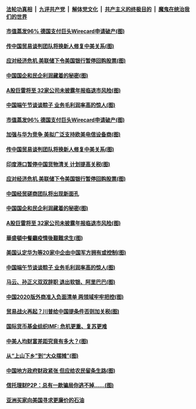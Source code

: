 ####  [法轮功真相](../../../../basic/blob/master/README.md?t=06262231) &nbsp;|&nbsp; [九评共产党](../../../../9ping.md/blob/master/README.md?t=06262231) &nbsp;|&nbsp; [解体党文化](../../../../jtdwh.md/blob/master/README.md?t=06262231)  &nbsp;|&nbsp; [共产主义的终极目的](../../../../gczydzjmd.md/blob/master/README.md?t=06262231) &nbsp;|&nbsp; [魔鬼在统治我们的世界](../../../../mgztzwmdsj.md/blob/master/README.md?t=06262231) 

#### [市值蒸发96% 德国支付巨头Wirecard申请破产(图)](../pages/p5/937805.md?t=06262231) 

#### [传中国贸易谈判团队将换新人修复中美关系(图)](../pages/p5/937793.md?t=06262231) 

#### [应对经济危机 美联储下令美国银行暂停回购股票(图)](../pages/p5/937760.md?t=06262231) 

#### [中国国企和民企利润藏着的秘密(图)](../pages/p5/937711.md?t=06262231) 

#### [A股巨雷将至 32家公司未披露年报临退市风险(图)](../pages/p5/937727.md?t=06262231) 

#### [中国端午节谈谈粽子 业务毛利润率高的惊人(图)](../pages/p5/937695.md?t=06262231) 

#### [市值蒸发96% 德国支付巨头Wirecard申请破产(图)](../pages/p5/937805.md?t=06262231) 

#### [加强与华为竞争 美拟广泛支持欧美电信设备商(图)](../pages/p5/937802.md?t=06262231) 

#### [传中国贸易谈判团队将换新人修复中美关系(图)](../pages/p5/937793.md?t=06262231) 

#### [印度港口暂停中国货物清关 计划提高关税(图)](../pages/p5/937779.md?t=06262231) 

#### [应对经济危机 美联储下令美国银行暂停回购股票(图)](../pages/p5/937760.md?t=06262231) 

#### [中国经贸磋商团队将出现新面孔](../pages/p5/937736.md?t=06262231) 

#### [中国国企和民企利润藏着的秘密(图)](../pages/p5/937711.md?t=06262231) 

#### [A股巨雷将至 32家公司未披露年报临退市风险(图)](../pages/p5/937727.md?t=06262231) 

#### [華盛頓中餐廳疫情後艱難求生(图)](../pages/p5/937726.md?t=06262231) 

#### [美国认定华为等20家中企由中国军方拥有或控制(图)](../pages/p5/937724.md?t=06262231) 

#### [中国端午节谈谈粽子 业务毛利润率高的惊人(图)](../pages/p5/937695.md?t=06262231) 

#### [马云、孙正义双双辞职 退出软银、阿里巴巴(图)](../pages/p5/937690.md?t=06262231) 

#### [中国2020版外商准入负面清单 两领域牢牢把控(图)](../pages/p5/937687.md?t=06262231) 

#### [贸易战火再起？川普给中国提条件否则加关税(图)](../pages/p5/937682.md?t=06262231) 

#### [国际货币基金组织IMF: 危机更重、复苏更难](../pages/p5/937676.md?t=06262231) 

#### [中美人均财富差距究竟有多大？(图)](../pages/p5/937633.md?t=06262231) 

#### [从“上山下乡”到“大众摆摊”(图)](../pages/p5/937620.md?t=06262231) 

#### [中国地方政府财政紧张 但应给农民留条生路(图)](../pages/p5/937593.md?t=06262231) 

#### [信托理财P2P：总有一款骗局你逃不掉……(图)](../pages/p5/937618.md?t=06262231) 

#### [亚洲买家向美国寻求更廉价的石油](../pages/p5/937608.md?t=06262231) 

